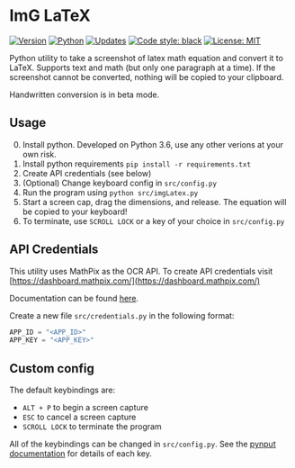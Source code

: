# ImG LaTeX
[![Version](https://img.shields.io/badge/Version-1.0.0-1f425f.svg)](https://shields.io/)
[![Python](https://img.shields.io/badge/Python-3.6-1abc9c.svg)](https://shields.io/)
[![Updates](https://pyup.io/repos/github/matthew29tang/img-latex/shield.svg)](https://pyup.io/repos/github/matthew29tang/img-latex/)
<a href="https://github.com/psf/black"><img alt="Code style: black" src="https://img.shields.io/badge/code%20style-black-000000.svg"></a>
[![License: MIT](https://img.shields.io/badge/License-MIT-blue.svg)](https://opensource.org/licenses/MIT)


Python utility to take a screenshot of latex math equation and convert it to LaTeX. Supports text and math (but only one paragraph at a time). If the screenshot cannot be converted, nothing will be copied to your clipboard.

Handwritten conversion is in beta mode.

## Usage
0) Install python. Developed on Python 3.6, use any other verions at your own risk.
1) Install python requirements `pip install -r requirements.txt`
2) Create API credentials (see below)
3) (Optional) Change keyboard config in `src/config.py`
4) Run the program using `python src/imgLatex.py`
5) Start a screen cap, drag the dimensions, and release. The equation will be copied to your keyboard!
6) To terminate, use `SCROLL LOCK` or a key of your choice in `src/config.py`

## API Credentials

This utility uses MathPix as the OCR API. To create API credentials visit [https://dashboard.mathpix.com/](https://dashboard.mathpix.com/)

Documentation can be found [here](https://docs.mathpix.com/#request-parameters6).

Create a new file `src/credentials.py` in the following format:
```python
APP_ID = "<APP_ID>"
APP_KEY = "<APP_KEY>"
```

## Custom config
The default keybindings are:
* `ALT + P` to begin a screen capture
* `ESC` to cancel a screen capture
* `SCROLL LOCK` to terminate the program

All of the keybindings can be changed in `src/config.py`. See the [pynput documentation](https://pynput.readthedocs.io/en/latest/keyboard.html) for details of each key.
